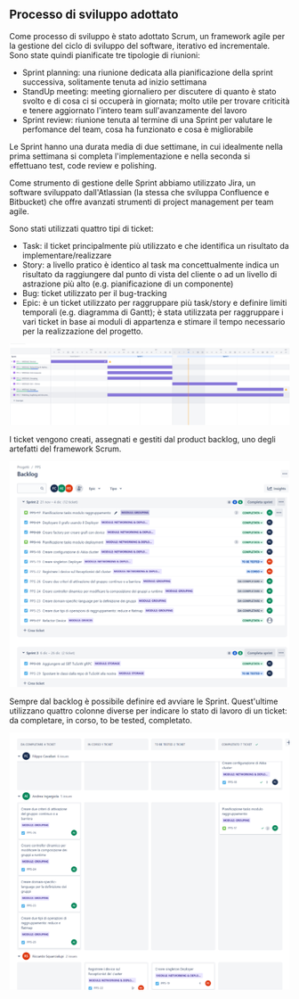 ## Processo di sviluppo adottato

Come processo di sviluppo è stato adottato Scrum, un framework agile per la gestione del ciclo di sviluppo del software, iterativo ed incrementale.
Sono state quindi pianificate tre tipologie di riunioni:
* Sprint planning: una riunione dedicata alla pianificazione della sprint successiva, solitamente tenuta ad inizio settimana
* StandUp meeting: meeting giornaliero per discutere di quanto è stato svolto e di cosa ci si occuperà in giornata; molto utile per trovare criticità e tenere aggiornato l'intero team sull'avanzamente del lavoro
* Sprint review: riunione tenuta al termine di una Sprint per valutare le perfomance del team, cosa ha funzionato e cosa è migliorabile

Le Sprint hanno una durata media di due settimane, in cui idealmente nella prima settimana si completa l'implementazione e nella seconda si effettuano test, code review e polishing.

Come strumento di gestione delle Sprint abbiamo utilizzato Jira, un software sviluppato dall'Atlassian (la stessa che sviluppa Confluence e Bitbucket) che offre avanzati strumenti di project management per team agile.

Sono stati utilizzati quattro tipi di ticket:
* Task: il ticket principalmente più utilizzato e che identifica un risultato da implementare/realizzare
* Story: a livello pratico è identico al task ma concettualmente indica un risultato da raggiungere dal punto di vista del cliente o ad un livello di astrazione più alto (e.g. pianificazione di un componente)
* Bug: ticket utilizzato per il bug-tracking
* Epic: è un ticket utilizzato per raggruppare più task/story e definire limiti temporali (e.g. diagramma di Gantt); è stata utilizzata per raggruppare i vari ticket in base ai moduli di appartenza e stimare il tempo necessario per la realizzazione del progetto.

![Diagramma di Gantt delle EPIC del progetto](./images/epic.png)

I ticket vengono creati, assegnati e gestiti dal product backlog, uno degli artefatti del framework Scrum.

![Product Backlog](./images/backlog.png)

Sempre dal backlog è possibile definire ed avviare le Sprint. Quest'ultime utilizzano quattro colonne diverse per indicare lo stato di lavoro di un ticket: da completare, in corso, to be tested, completato.

![Board Sprint](./images/board.png)
